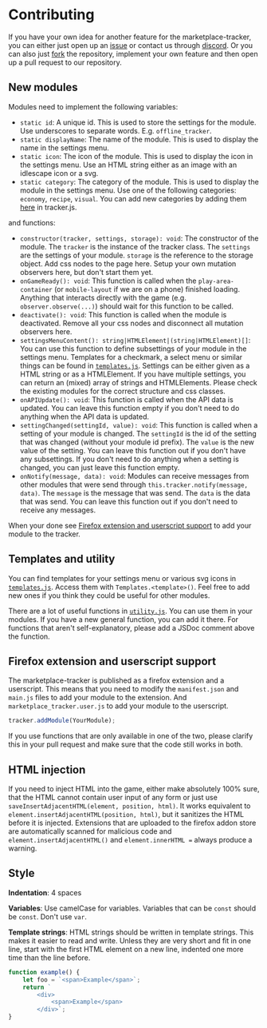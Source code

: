 # Contributing

If you have your own idea for another feature for the marketplace-tracker, you can either just open up an [issue](https://github.com/IceFreez3r/marketplace-tracker/issues/new/choose) or contact us through [discord](https://discord.com/invite/pwX6Xg5). Or you can also just [fork](https://github.com/IceFreez3r/marketplace-tracker/fork) the repository, implement your own feature and then open up a pull request to our repository.

## New modules

Modules need to implement the following variables:

- `static id`: A unique id. This is used to store the settings for the module. Use underscores to separate words. E.g. `offline_tracker`.
- `static displayName`: The name of the module. This is used to display the name in the settings menu.
- `static icon`: The icon of the module. This is used to display the icon in the settings menu. Use an HTML string either as an image with an idlescape icon or a svg.
- `static category`: The category of the module. This is used to display the module in the settings menu. Use one of the following categories: `economy`, `recipe`, `visual`. You can add new categories by adding them [here](tracker.js#L310) in tracker.js.

and functions:

- `constructor(tracker, settings, storage): void`: The constructor of the module. The `tracker` is the instance of the tracker class. The `settings` are the settings of your module. `storage` is the reference to the storage object. Add css nodes to the page here. Setup your own mutation observers here, but don't start them yet.
- `onGameReady(): void`: This function is called when the `play-area-container` (or `mobile-layout` if we are on a phone) finished loading. Anything that interacts directly with the game (e.g. `observer.observe(...)`) should wait for this function to be called.
- `deactivate(): void`: This function is called when the module is deactivated. Remove all your css nodes and disconnect all mutation observers here.
- `settingsMenuContent(): string|HTMLElement|(string|HTMLElement)[]`: You can use this function to define subsettings of your module in the settings menu. Templates for a checkmark, a select menu or similar things can be found in [`templates.js`](templates.js). Settings can be either given as a HTML string or as a HTMLElement. If you have multiple settings, you can return an (mixed) array of strings and HTMLElements. Please check the existing modules for the correct structure and css classes.
- `onAPIUpdate(): void`: This function is called when the API data is updated. You can leave this function empty if you don't need to do anything when the API data is updated.
- `settingChanged(settingId, value): void`: This function is called when a setting of your module is changed. The `settingId` is the id of the setting that was changed (without your module id prefix). The `value` is the new value of the setting. You can leave this function out if you don't have any subsettings. If you don't need to do anything when a setting is changed, you can just leave this function empty.
- `onNotify(message, data): void`: Modules can receive messages from other modules that were send through `this.tracker.notify(message, data)`. The `message` is the message that was send. The `data` is the data that was send. You can leave this function out if you don't need to receive any messages.

When your done see [Firefox extension and userscript support](#firefox-extension-and-userscript-support) to add your module to the tracker.

## Templates and utility

You can find templates for your settings menu or various svg icons in [`templates.js`](templates.js). Access them with `Templates.<template>()`. Feel free to add new ones if you think they could be useful for other modules.

There are a lot of useful functions in [`utility.js`](utility.js). You can use them in your modules. If you have a new general function, you can add it there. For functions that aren't self-explanatory, please add a JSDoc comment above the function.

## Firefox extension and userscript support

The marketplace-tracker is published as a firefox extension and a userscript. This means that you need to modify the `manifest.json` and `main.js` files to add your module to the extension. And `marketplace_tracker.user.js` to add your module to the userscript.
```js
tracker.addModule(YourModule);
```

If you use functions that are only available in one of the two, please clarify this in your pull request and make sure that the code still works in both.

## HTML injection

If you need to inject HTML into the game, either make absolutely 100% sure, that the HTML cannot contain user input of any form or just use `saveInsertAdjacentHTML(element, position, html)`. It works equivalent to `element.insertAdjacentHTML(position, html)`, but it sanitizes the HTML before it is injected. Extensions that are uploaded to the firefox addon store are automatically scanned for malicious code and `element.insertAdjacentHTML()` and `element.innerHTML =` always produce a warning.

## Style

**Indentation**: 4 spaces

**Variables**: Use camelCase for variables. Variables that can be `const` should be `const`. Don't use `var`.

**Template strings**: HTML strings should be written in template strings. This makes it easier to read and write. Unless they are very short and fit in one line, start with the first HTML element on a new line, indented one more time than the line before.
```js
function example() {
    let foo = `<span>Example</span>`;
    return `
        <div>
            <span>Example</span>
        </div>`;
}
```
